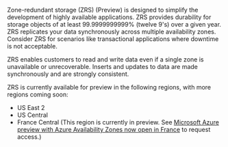 Zone-redundant storage (ZRS) (Preview) is designed to simplify the development of highly available applications. ZRS provides durability for storage objects of at least 99.9999999999% (twelve 9's) over a given year. ZRS replicates your data synchronously across multiple availability zones. Consider ZRS for scenarios like transactional applications where downtime is not acceptable.

ZRS enables customers to read and write data even if a single zone is unavailable or unrecoverable. Inserts and updates to data are made synchronously and are strongly consistent.   

ZRS is currently available for preview in the following regions, with more regions coming soon:

- US East 2 
- US Central 
- France Central (This region is currently in preview. See [Microsoft Azure preview with Azure Availability Zones now open in France](https://azure.microsoft.com/en-us/blog/microsoft-azure-preview-with-azure-availability-zones-now-open-in-france) to request access.)
